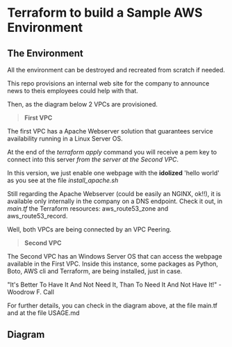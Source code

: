 # Terraform to build a Sample AWS Environment

## The Environment

All the environment can be destroyed and recreated from scratch if needed.

This repo provisions an internal web site for the company to announce news to theis employees could help with that.

Then, as the diagram below 2 VPCs are provisioned.

> **First VPC**

The first VPC has a Apache Webserver solution that guarantees service availability running in a Linux Server OS.

At the end of the *terraform apply* command you will receive a pem key to connect into this server _from the server at the Second VPC_. 

In this version, we just enable one webpage with the **idolized** 'hello world' as you see at the file *install_apache.sh*

Still regarding the Apache Webserver (could be easily an NGINX, ok!!), it is available only internally in the company on a DNS endpoint. Check it out, in *main.tf* the Terraform resources: aws_route53_zone and aws_route53_record.

Well, both VPCs are being connected by an VPC Peering. 

> **Second VPC**

The Second VPC has an Windows Server OS that can access the webpage available in the First VPC. Inside this instance, some packages as Python, Boto, AWS cli and Terraform, are being installed, just in case. 

"It's Better To Have It And Not Need It, Than To Need It And Not Have It!" - Woodrow F. Call

For further details, you can check in the diagram above, at the file main.tf and at the file USAGE.md

## Diagram 
